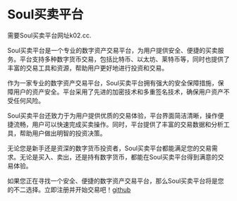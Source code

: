 # Soul买卖平台

需要Soul买卖平台网址k02.cc.

Soul买卖平台是一个专业的数字资产交易平台，为用户提供安全、便捷的买卖服务。平台支持多种数字货币交易，包括比特币、以太坊、莱特币等，同时也提供了丰富的交易工具和资源，帮助用户更好地进行投资和交易。

作为一家专业的数字资产交易平台，Soul买卖平台拥有强大的安全保障措施，保障用户的资产安全。平台采用了先进的加密技术和多重签名技术，确保用户资产不受任何风险。

Soul买卖平台还致力于为用户提供优质的交易体验，平台界面简洁清晰，操作便捷流畅，用户可以快速完成买卖操作。同时，平台提供了丰富的交易数据和分析工具，帮助用户做出明智的投资决策。

无论您是新手还是资深的数字货币投资者，Soul买卖平台都能满足您的交易需求。无论是买入、卖出，还是持有数字货币，都能在Soul买卖平台得到满意的交易体验。

如果您正在寻找一个安全、便捷的数字资产交易平台，那么Soul买卖平台将是您的不二选择。立即注册并开始交易吧！[github](https://github.com)